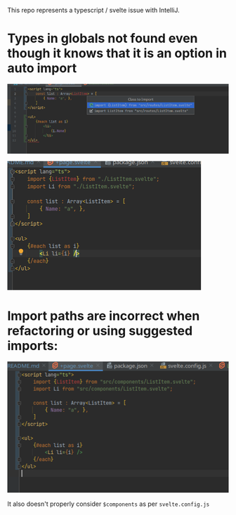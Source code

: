This repo represents a typescript / svelte issue with IntelliJ.

# Types in globals not found even though it knows that it is an option in auto import

![img.png](img.png)

![img_1.png](img_1.png)

# Import paths are incorrect when refactoring or using suggested imports:

![img_2.png](img_2.png)

It also doesn't properly consider `$components` as per `svelte.config.js`